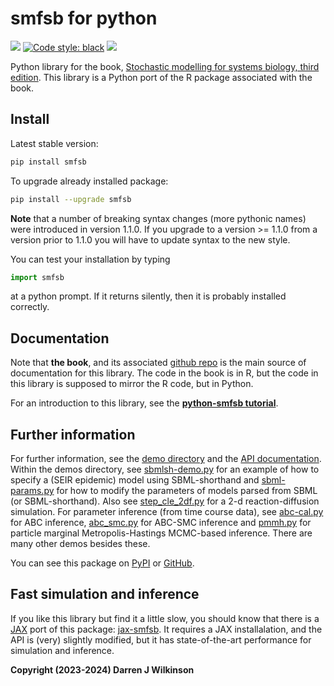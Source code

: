 # smfsb for python

[![](https://readthedocs.org/projects/python-smfsb/badge/)](https://python-smfsb.readthedocs.io/en/latest/index.html) [![Code style: black](https://img.shields.io/badge/code%20style-black-000000.svg)](https://github.com/psf/black)
![](https://github.com/darrenjw/python-smfsb/actions/workflows/ci.yml/badge.svg)

Python library for the book, [Stochastic modelling for systems biology, third edition](https://github.com/darrenjw/smfsb/). This library is a Python port of the R package associated with the book.

## Install

Latest stable version:
```bash
pip install smfsb
```
To upgrade already installed package:
```bash
pip install --upgrade smfsb
```

**Note** that a number of breaking syntax changes (more pythonic names) were introduced in version 1.1.0. If you upgrade to a version >= 1.1.0 from a version prior to 1.1.0 you will have to update syntax to the new style.

You can test your installation by typing
```python
import smfsb
```
at a python prompt. If it returns silently, then it is probably installed correctly.

## Documentation

Note that **the book**, and its associated [github repo](https://github.com/darrenjw/smfsb) is the main source of documentation for this library. The code in the book is in R, but the code in this library is supposed to mirror the R code, but in Python.

For an introduction to this library, see the **[python-smfsb tutorial](https://python-smfsb.readthedocs.io/en/latest/source/tutorial.html)**.

## Further information

For further information, see the [demo directory](https://github.com/darrenjw/python-smfsb/tree/main/demos) and the [API documentation](https://python-smfsb.readthedocs.io/en/latest/index.html). Within the demos directory, see [sbmlsh-demo.py](https://github.com/darrenjw/python-smfsb/tree/main/demos/sbmlsh-demo.py) for an example of how to specify a (SEIR epidemic) model using SBML-shorthand and [sbml-params.py](https://github.com/darrenjw/python-smfsb/tree/main/demos/sbml-params.py) for how to modify the parameters of models parsed from SBML (or SBML-shorthand). Also see [step_cle_2df.py](https://github.com/darrenjw/python-smfsb/tree/main/demos/step_cle_2df.py) for a 2-d reaction-diffusion simulation. For parameter inference (from time course data), see [abc-cal.py](https://github.com/darrenjw/python-smfsb/tree/main/demos/abc-cal.py) for ABC inference, [abc_smc.py](https://github.com/darrenjw/python-smfsb/tree/main/demos/abc_smc.py) for ABC-SMC inference and [pmmh.py](https://github.com/darrenjw/python-smfsb/tree/main/demos/pmmh.py) for particle marginal Metropolis-Hastings MCMC-based inference. There are many other demos besides these.


You can see this package on [PyPI](https://pypi.org/project/smfsb/) or [GitHub](https://github.com/darrenjw/python-smfsb).


## Fast simulation and inference

If you like this library but find it a little slow, you should know that there is a [JAX](https://jax.readthedocs.io/) port of this package: [jax-smfsb](https://github.com/darrenjw/jax-smfsb). It requires a JAX installalation, and the API is (very) slightly modified, but it has state-of-the-art performance for simulation and inference.


**Copyright (2023-2024) Darren J Wilkinson**


